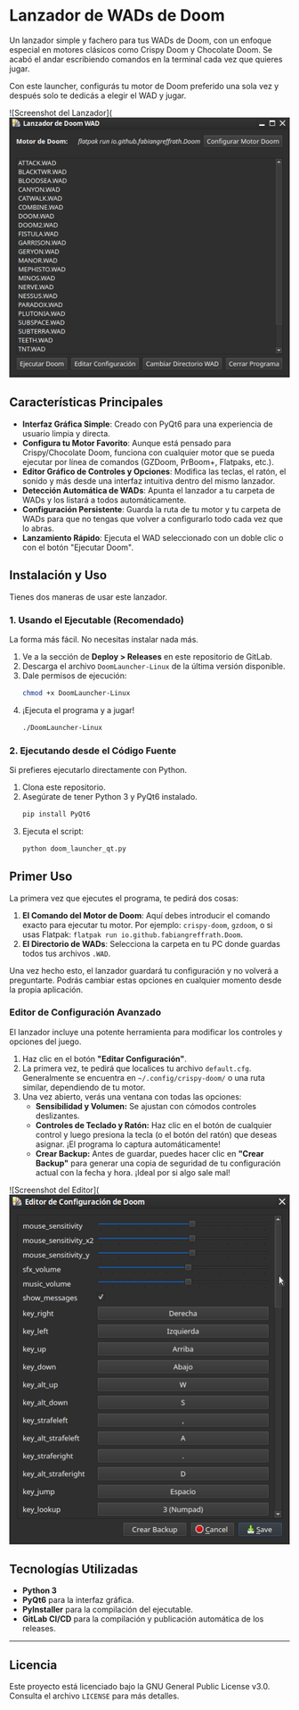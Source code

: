 # Lanzador de WADs de Doom

Un lanzador simple y fachero para tus WADs de Doom, con un enfoque especial en motores clásicos como Crispy Doom y Chocolate Doom. Se acabó el andar escribiendo comandos en la terminal cada vez que quieres jugar.

Con este launcher, configurás tu motor de Doom preferido una sola vez y después solo te dedicás a elegir el WAD y jugar.

![Screenshot del Lanzador](![Launcher](Launcher.png)  

## Características Principales

* **Interfaz Gráfica Simple**: Creado con PyQt6 para una experiencia de usuario limpia y directa.
* **Configura tu Motor Favorito**: Aunque está pensado para Crispy/Chocolate Doom, funciona con cualquier motor que se pueda ejecutar por línea de comandos (GZDoom, PrBoom+, Flatpaks, etc.).
* **Editor Gráfico de Controles y Opciones**: Modifica las teclas, el ratón, el sonido y más desde una interfaz intuitiva dentro del mismo lanzador.
* **Detección Automática de WADs**: Apunta el lanzador a tu carpeta de WADs y los listará a todos automáticamente.
* **Configuración Persistente**: Guarda la ruta de tu motor y tu carpeta de WADs para que no tengas que volver a configurarlo todo cada vez que lo abras.
* **Lanzamiento Rápido**: Ejecuta el WAD seleccionado con un doble clic o con el botón "Ejecutar Doom".

## Instalación y Uso

Tienes dos maneras de usar este lanzador.

### 1. Usando el Ejecutable (Recomendado)

La forma más fácil. No necesitas instalar nada más.

1.  Ve a la sección de **Deploy > Releases** en este repositorio de GitLab.
2.  Descarga el archivo `DoomLauncher-Linux` de la última versión disponible.
3.  Dale permisos de ejecución:
    ```bash
    chmod +x DoomLauncher-Linux
    ```
4.  ¡Ejecuta el programa y a jugar!
    ```bash
    ./DoomLauncher-Linux
    ```

### 2. Ejecutando desde el Código Fuente

Si prefieres ejecutarlo directamente con Python.

1.  Clona este repositorio.
2.  Asegúrate de tener Python 3 y PyQt6 instalado.
    ```bash
    pip install PyQt6
    ```
3.  Ejecuta el script:
    ```bash
    python doom_launcher_qt.py
    ```

## Primer Uso

La primera vez que ejecutes el programa, te pedirá dos cosas:

1.  **El Comando del Motor de Doom**: Aquí debes introducir el comando exacto para ejecutar tu motor. Por ejemplo: `crispy-doom`, `gzdoom`, o si usas Flatpak: `flatpak run io.github.fabiangreffrath.Doom`.
2.  **El Directorio de WADs**: Selecciona la carpeta en tu PC donde guardas todos tus archivos `.WAD`.

Una vez hecho esto, el lanzador guardará tu configuración y no volverá a preguntarte. Podrás cambiar estas opciones en cualquier momento desde la propia aplicación.

### Editor de Configuración Avanzado

El lanzador incluye una potente herramienta para modificar los controles y opciones del juego.

1.  Haz clic en el botón **"Editar Configuración"**.
2.  La primera vez, te pedirá que localices tu archivo `default.cfg`. Generalmente se encuentra en `~/.config/crispy-doom/` o una ruta similar, dependiendo de tu motor.
3.  Una vez abierto, verás una ventana con todas las opciones:
    * **Sensibilidad y Volumen:** Se ajustan con cómodos controles deslizantes.
    * **Controles de Teclado y Ratón:** Haz clic en el botón de cualquier control y luego presiona la tecla (o el botón del ratón) que deseas asignar. ¡El programa lo captura automáticamente!
    * **Crear Backup:** Antes de guardar, puedes hacer clic en **"Crear Backup"** para generar una copia de seguridad de tu configuración actual con la fecha y hora. ¡Ideal por si algo sale mal!

![Screenshot del Editor](![Config](Config.png)

## Tecnologías Utilizadas

* **Python 3**
* **PyQt6** para la interfaz gráfica.
* **PyInstaller** para la compilación del ejecutable.
* **GitLab CI/CD** para la compilación y publicación automática de los releases.

---

## Licencia

Este proyecto está licenciado bajo la GNU General Public License v3.0. Consulta el archivo `LICENSE` para más detalles.


